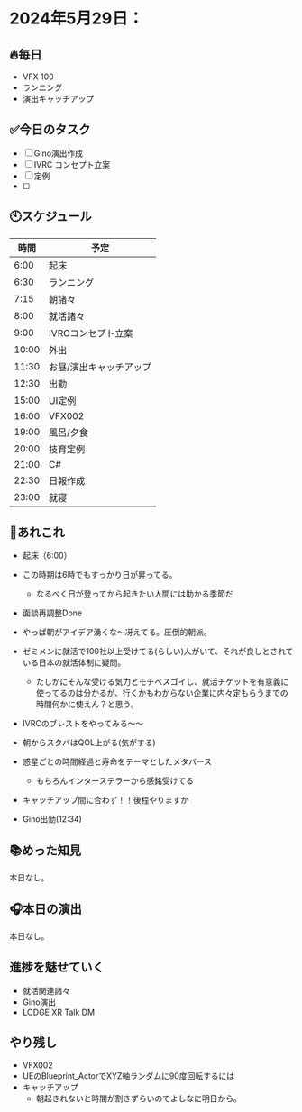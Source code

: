
# 2024年5月29日：

## 🔥毎日
- VFX 100
- ランニング
- 演出キャッチアップ

## ✅今日のタスク
- [ ] Gino演出作成
- [ ] IVRC コンセプト立案
- [ ] 定例
- [ ] 


## 🕙スケジュール
| 時間 |  予定 |
|----|----|
|6:00|起床|
|6:30|ランニング|
|7:15|朝諸々|
|8:00|就活諸々|
|9:00|IVRCコンセプト立案|
|10:00|外出|
|11:30|お昼/演出キャッチアップ|
|12:30|出勤|
|15:00|UI定例|
|16:00|VFX002|
|19:00|風呂/夕食|
|20:00|技育定例|
|21:00|C#|
|22:30|日報作成|
|23:00|就寝|


## 📌あれこれ
- 起床（6:00）
- この時期は6時でもすっかり日が昇ってる。
  - なるべく日が登ってから起きたい人間には助かる季節だ
 
- 面談再調整Done

- やっぱ朝がアイデア湧くな～冴えてる。圧倒的朝派。
- ゼミメンに就活で100社以上受けてる(らしい)人がいて、それが良しとされている日本の就活体制に疑問。
  - たしかにそんな受ける気力とモチベスゴイし、就活チケットを有意義に使ってるのは分かるが、行くかもわからない企業に内々定もらうまでの時間何かに使えん？と思う。

- IVRCのブレストをやってみる～～
- 朝からスタバはQOL上がる(気がする)

- 惑星ごとの時間経過と寿命をテーマとしたメタバース
  - もちろんインターステラーから感銘受けてる
 
- キャッチアップ間に合わず！！後程やりますか
- Gino出勤(12:34)



## 📚めった知見
本日なし。

## 🎧本日の演出
本日なし。
 

## 進捗を魅せていく
- 就活関連諸々
- Gino演出
- LODGE XR Talk DM


## やり残し
- VFX002
- UEのBlueprint_ActorでXYZ軸ランダムに90度回転するには
- キャッチアップ
  - 朝起きれないと時間が割きずらいのでよしなに明日から。
